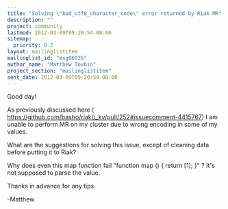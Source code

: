 ```yaml
---
title: "Solving \"bad_utf8_character_code\" error returned by Riak MR"
description: ""
project: community
lastmod: 2012-03-09T09:20:54-08:00
sitemap:
  priority: 0.2
layout: mailinglistitem
mailinglist_id: "msg06926"
author_name: "Matthew Tovbin"
project_section: "mailinglistitem"
sent_date: 2012-03-09T09:20:54-08:00
---
```



 Good day!

 As previously discussed here (
https://github.com/basho/riak\\_kv/pull/252#issuecomment-4415767) I am unable
to perform MR on my cluster due to wrong encoding in some of my values.

What are the suggestions for solving this issue, except of cleaning data
before putting it to Riak?

Why does even this map function fail "function map () { return [1]; }" ? It's
not supposed to parse the value.


Thanks in advance for any tips.

-Matthew
